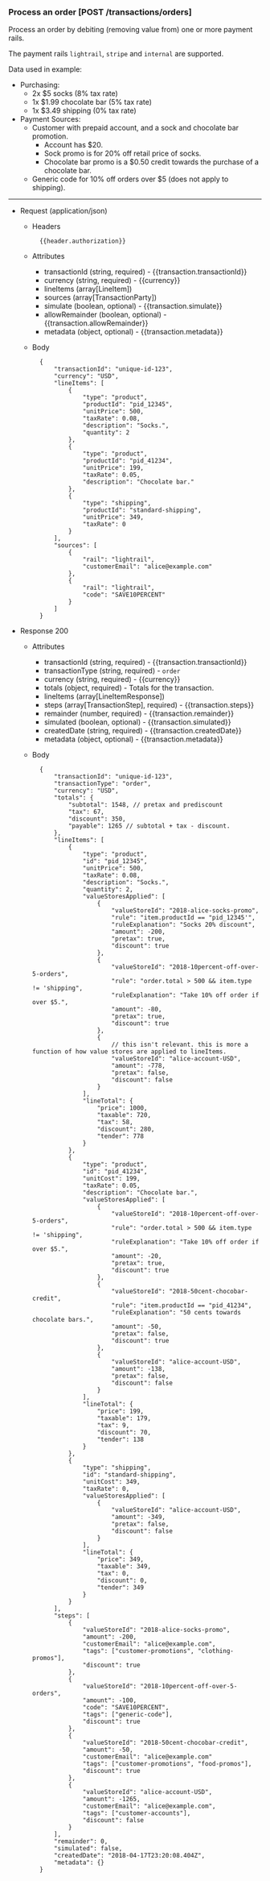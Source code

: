 ### Process an order [POST /transactions/orders]

Process an order by debiting (removing value from) one or more payment rails.

The payment rails `lightrail`, `stripe` and `internal` are supported.

Data used in example:
- Purchasing: 
    - 2x $5 socks (8% tax rate)
    - 1x $1.99 chocolate bar  (5% tax rate)
    - 1x $3.49 shipping (0% tax rate)
- Payment Sources:
    - Customer with prepaid account, and a sock and chocolate bar promotion.
        - Account has $20.
        - Sock promo is for 20% off retail price of socks.
        - Chocolate bar promo is a $0.50 credit towards the purchase of a chocolate bar.
    - Generic code for 10% off orders over $5 (does not apply to shipping). 

---
+ Request (application/json)
    + Headers
    
            {{header.authorization}}

    + Attributes
        + transactionId (string, required) - {{transaction.transactionId}}
        + currency (string, required) - {{currency}}
        + lineItems (array[LineItem])
        + sources (array[TransactionParty])
        + simulate (boolean, optional) - {{transaction.simulate}}
        + allowRemainder (boolean, optional) - {{transaction.allowRemainder}}
        + metadata (object, optional) - {{transaction.metadata}}
        
    + Body 
    
            {
                "transactionId": "unique-id-123",
                "currency": "USD",
                "lineItems": [
                    {
                        "type": "product",
                        "productId": "pid_12345", 
                        "unitPrice": 500,
                        "taxRate": 0.08, 
                        "description": "Socks.", 
                        "quantity": 2
                    },
                    {
                        "type": "product",
                        "productId": "pid_41234", 
                        "unitPrice": 199,
                        "taxRate": 0.05, 
                        "description": "Chocolate bar."
                    },
                    {
                        "type": "shipping",
                        "productId": "standard-shipping",
                        "unitPrice": 349,
                        "taxRate": 0
                    }
                ],
                "sources": [
                    {
                        "rail": "lightrail",
                        "customerEmail": "alice@example.com"
                    },
                    {
                        "rail": "lightrail",
                        "code": "SAVE10PERCENT"
                    }
                ]
            }
    
+ Response 200
    + Attributes
        + transactionId (string, required) - {{transaction.transactionId}}
        + transactionType (string, required) - `order`
        + currency (string, required) - {{currency}}
        + totals (object, required) - Totals for the transaction.
        + lineItems (array[LineItemResponse])
        + steps (array[TransactionStep], required) - {{transaction.steps}}
        + remainder (number, required) - {{transaction.remainder}}
        + simulated (boolean, optional) - {{transaction.simulated}}
        + createdDate (string, required) - {{transaction.createdDate}}
        + metadata (object, optional) - {{transaction.metadata}}

    + Body
    
            {
                "transactionId": "unique-id-123",
                "transactionType": "order",
                "currency": "USD",
                "totals": {
                    "subtotal": 1548, // pretax and prediscount 
                    "tax": 67,
                    "discount": 350,
                    "payable": 1265 // subtotal + tax - discount.
                },
                "lineItems": [
                    {
                        "type": "product",
                        "id": "pid_12345", 
                        "unitPrice": 500,
                        "taxRate": 0.08, 
                        "description": "Socks.", 
                        "quantity": 2,
                        "valueStoresApplied": [
                            {
                                "valueStoreId": "2018-alice-socks-promo",
                                "rule": "item.productId == "pid_12345'",
                                "ruleExplanation": "Socks 20% discount",
                                "amount": -200,
                                "pretax": true,
                                "discount": true
                            }, 
                            {
                                "valueStoreId": "2018-10percent-off-over-5-orders",
                                "rule": "order.total > 500 && item.type != 'shipping", 
                                "ruleExplanation": "Take 10% off order if over $5.",
                                "amount": -80,
                                "pretax": true,
                                "discount": true
                            },
                            {
                                // this isn't relevant. this is more a function of how value stores are applied to lineItems.
                                "valueStoreId": "alice-account-USD",
                                "amount": -778,
                                "pretax": false,
                                "discount": false
                            }
                        ],
                        "lineTotal": {
                            "price": 1000,
                            "taxable": 720,
                            "tax": 58,
                            "discount": 280,
                            "tender": 778
                        }  
                    },
                    {
                        "type": "product",
                        "id": "pid_41234", 
                        "unitCost": 199,
                        "taxRate": 0.05, 
                        "description": "Chocolate bar.",
                        "valueStoresApplied": [
                            {
                                "valueStoreId": "2018-10percent-off-over-5-orders",
                                "rule": "order.total > 500 && item.type != 'shipping", 
                                "ruleExplanation": "Take 10% off order if over $5.",
                                "amount": -20,
                                "pretax": true,
                                "discount": true
                            },
                            {
                                "valueStoreId": "2018-50cent-chocobar-credit",
                                "rule": "item.productId == "pid_41234",
                                "ruleExplanation": "50 cents towards chocolate bars.",
                                "amount": -50,
                                "pretax": false,
                                "discount": true
                            },
                            {
                                "valueStoreId": "alice-account-USD",
                                "amount": -138,
                                "pretax": false,
                                "discount": false
                            }
                        ],
                        "lineTotal": {
                            "price": 199,
                            "taxable": 179,
                            "tax": 9,
                            "discount": 70,
                            "tender": 138
                        }
                    },
                    {
                        "type": "shipping",
                        "id": "standard-shipping", 
                        "unitCost": 349,
                        "taxRate": 0, 
                        "valueStoresApplied": [
                            {
                                "valueStoreId": "alice-account-USD",
                                "amount": -349,
                                "pretax": false,
                                "discount": false
                            }
                        ],
                        "lineTotal": {
                            "price": 349,
                            "taxable": 349,
                            "tax": 0,
                            "discount": 0,
                            "tender": 349
                        }
                    }
                ],
                "steps": [
                    {
                        "valueStoreId": "2018-alice-socks-promo",
                        "amount": -200,
                        "customerEmail": "alice@example.com",
                        "tags": ["customer-promotions", "clothing-promos"],
                        "discount": true 
                    },
                    {
                        "valueStoreId": "2018-10percent-off-over-5-orders",
                        "amount": -100,
                        "code": "SAVE10PERCENT",
                        "tags": ["generic-code"],
                        "discount": true
                    },
                    {
                        "valueStoreId": "2018-50cent-chocobar-credit",
                        "amount": -50,
                        "customerEmail": "alice@example.com"
                        "tags": ["customer-promotions", "food-promos"],
                        "discount": true
                    },
                    {
                        "valueStoreId": "alice-account-USD",
                        "amount": -1265,
                        "customerEmail": "alice@example.com",
                        "tags": ["customer-accounts"],
                        "discount": false
                    }
                ],
                "remainder": 0,
                "simulated": false,
                "createdDate": "2018-04-17T23:20:08.404Z",
                "metadata": {}
            }